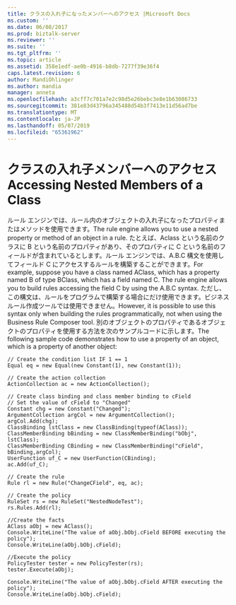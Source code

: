 ```yaml
---
title: クラスの入れ子になったメンバーへのアクセス |Microsoft Docs
ms.custom: ''
ms.date: 06/08/2017
ms.prod: biztalk-server
ms.reviewer: ''
ms.suite: ''
ms.tgt_pltfrm: ''
ms.topic: article
ms.assetid: 358e1edf-ae0b-4916-b8db-7277f39e36f4
caps.latest.revision: 6
author: MandiOhlinger
ms.author: mandia
manager: anneta
ms.openlocfilehash: a3cff7c701a7e2c98d5e26bebc3e8e1b63086733
ms.sourcegitcommit: 381e83d43796a345488d54b3f7413e11d56ad7be
ms.translationtype: MT
ms.contentlocale: ja-JP
ms.lasthandoff: 05/07/2019
ms.locfileid: "65361962"
---
```

# <a name="accessing-nested-members-of-a-class"></a><span data-ttu-id="18095-102">クラスの入れ子メンバーへのアクセス</span><span class="sxs-lookup"><span data-stu-id="18095-102">Accessing Nested Members of a Class</span></span>
<span data-ttu-id="18095-103">ルール エンジンでは、ルール内のオブジェクトの入れ子になったプロパティまたはメソッドを使用できます。</span><span class="sxs-lookup"><span data-stu-id="18095-103">The rule engine allows you to use a nested property or method of an object in a rule.</span></span> <span data-ttu-id="18095-104">たとえば、Aclass という名前のクラスに B という名前のプロパティがあり、そのプロパティに C という名前のフィールドが含まれているとします。ルール エンジンでは、A.B.C 構文を使用してフィールド C にアクセスするルールを構築することができます。</span><span class="sxs-lookup"><span data-stu-id="18095-104">For example, suppose you have a class named AClass, which has a property named B of type BClass, which has a field named C. The rule engine allows you to build rules accessing the field C by using the A.B.C syntax.</span></span> <span data-ttu-id="18095-105">ただし、この構文は、ルールをプログラムで構築する場合にだけ使用できます。ビジネス ルール作成ツールでは使用できません。</span><span class="sxs-lookup"><span data-stu-id="18095-105">However, it is possible to use this syntax only when building the rules programmatically, not when using the Business Rule Composer tool.</span></span> <span data-ttu-id="18095-106">別のオブジェクトのプロパティであるオブジェクトのプロパティを使用する方法を次のサンプルコードに示します。</span><span class="sxs-lookup"><span data-stu-id="18095-106">The following sample code demonstrates how to use a property of an object, which is a property of another object:</span></span>  
  
```  
// Create the condition list IF 1 == 1  
Equal eq = new Equal(new Constant(1), new Constant(1));  
  
// Create the action collection  
ActionCollection ac = new ActionCollection();  
  
// Create class binding and class member binding to cField  
// Set the value of cField to "Changed"  
Constant chg = new Constant("Changed");  
ArgumentCollection argCol = new ArgumentCollection();  
argCol.Add(chg);  
ClassBinding lstClass = new ClassBinding(typeof(AClass));  
ClassMemberBinding bBinding = new ClassMemberBinding("bObj", lstClass);  
ClassMemberBinding CBinding = new ClassMemberBinding("cField", bBinding,argCol);  
UserFunction uf_C = new UserFunction(CBinding);  
ac.Add(uf_C);  
  
// Create the rule  
Rule rl = new Rule("ChangeCField", eq, ac);  
  
// Create the policy  
RuleSet rs = new RuleSet("NestedNodeTest");  
rs.Rules.Add(rl);  
  
//Create the facts  
AClass aObj = new AClass();  
Console.WriteLine("The value of aObj.bObj.cField BEFORE executing the policy");  
Console.WriteLine(aObj.bObj.cField);  
  
//Execute the policy  
PolicyTester tester = new PolicyTester(rs);  
tester.Execute(aObj);  
  
Console.WriteLine("The value of aObj.bObj.cField AFTER executing the policy");  
Console.WriteLine(aObj.bObj.cField);  
```